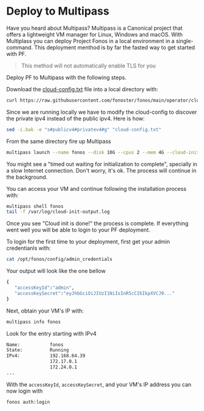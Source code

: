 # Deploy to Multipass

Have you heard about Multipass? Multipass is a Canonical project that offers a lightweight VM manager for Linux, Windows and macOS. With Multiplass you can deploy Project Fonos in a local environment in a single-command. This deployment menthod is by far the fasted way to get started with PF.

> This method will not automatically enable TLS for you

Deploy PF to Multipass with the following steps.

Download the [cloud-config.txt](https://raw.githubusercontent.com/fonoster/fonos/main/operator/cloud-config.txt) file into a local directory with:

```bash
curl https://raw.githubusercontent.com/fonoster/fonos/main/operator/cloud-config.txt -o cloud-config.txt
```

Since we are running locally we have to modify the cloud-config to discover the private ipv4 instead of
the public ipv4. Here is how:

```bash
sed -i.bak -e "s#publicv4#privatev4#g" "cloud-config.txt"
```

From the same directory fire up Multipass 

```bash
multipass launch --name fonos --disk 10G --cpus 2 --mem 4G --cloud-init cloud-config.txt
```

You might see a "timed out waiting for initialization to complete", specially in a slow Internet connection. Don't worry, it's ok. The process will continue in the background. 

You can access your VM and continue following the installation process with:

```bash
multipass shell fonos
tail -f /var/log/cloud-init-output.log
```

Once you see "Cloud init is done!" the process is complete. If everything went well you will be able to login to your PF deployment.

To login for the first time to your deployment, first get your admin credentianls with:

```bash
cat /opt/fonos/config/admin_credentials
```

Your output will look like the one bellow

```bash
{
   "accessKeyId":"admin",
   "accessKeySecret":"eyJhbGciOiJIUzI1NiIsInR5cCI6IkpXVCJ9..."
}
```

Next, obtain your VM's IP with:

```bash
multipass info fonos
```

Look for the entry starting with IPv4

```bash
Name:           fonos
State:          Running
IPv4:           192.168.64.39
                172.17.0.1
                172.24.0.1
...
```

With the `accessKeyId`, `accessKeySecret`, and your VM's IP address you can now login with

```bash
fonos auth:login
```
